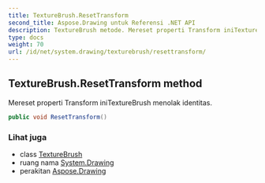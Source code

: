 ```yaml
---
title: TextureBrush.ResetTransform
second_title: Aspose.Drawing untuk Referensi .NET API
description: TextureBrush metode. Mereset properti Transform iniTextureBrush menolak identitas.
type: docs
weight: 70
url: /id/net/system.drawing/texturebrush/resettransform/
---
```

## TextureBrush.ResetTransform method

Mereset properti Transform iniTextureBrush menolak identitas.

```csharp
public void ResetTransform()
```

### Lihat juga

* class [TextureBrush](../)
* ruang nama [System.Drawing](../../texturebrush/)
* perakitan [Aspose.Drawing](../../../)


